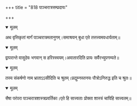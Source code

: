 +++
title = "818 पाञ्चरात्रसम्प्रदायः"

+++


<details open><summary>मूलम्</summary>

अथ वृत्तिकृतां मार्गं पाञ्चरात्रमतानुगम्।समाश्रयन् बुधा एते तत्तत्त्वमवधार्यताम्॥
</details>



<details open><summary>मूलम्</summary>

द्वापरान्ते वासुदेवः भगवान् स हरिस्स्वयम्।अवातारदिति प्रायः सर्वैरभ्युपगम्यते॥
</details>



<details open><summary>मूलम्</summary>

तस्य संकर्षणो नाम भ्राताऽऽसीदिति च श्रुतम्।प्रद्युम्नस्तनयः पौत्रोऽनिरुद्ध इति च श्रुतः॥
</details>



<details open><summary>मूलम्</summary>

सैषा परंपरा पाञ्चरात्रशास्त्रप्रवर्तिका।एते हि सात्त्वताः प्रोक्ता शास्त्रं चापिहि सात्त्वतम्॥
</details>

